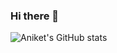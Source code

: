 ### Hi there 👋

<!--
**Angst-angwalkar/Angst-angwalkar** is a ✨ _special_ ✨ repository because its `README.md` (this file) appears on your GitHub profile.

Here are some ideas to get you started:

- 🔭 I’m currently working on ...
- 🌱 I’m currently learning ...
- 👯 I’m looking to collaborate on ...
- 🤔 I’m looking for help with ...
- 💬 Ask me about ...
- 📫 How to reach me: ...
- 😄 Pronouns: ...
- ⚡ Fun fact: ...
-->
![Aniket's GitHub stats](https://github-readme-stats.vercel.app/api?username=Angst-angwalkar&show_icons=true&theme=radical)

